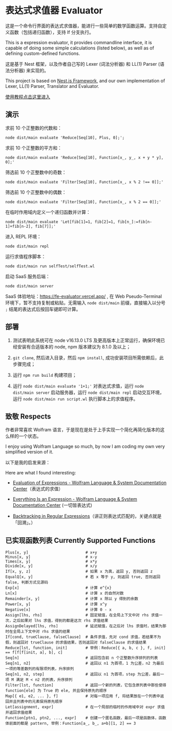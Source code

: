 # 表达式求值器 Evaluator

这是一个命令行界面的表达式求值器，能进行一些简单的数学函数运算。支持自定义函数（包括递归函数），支持 If 分支执行。

This is a expression evaluator, it provides commandline interface, it is capable of doing some simple calculations (listed below), as well as of defining custom-defined functions.

这是基于 Nest 框架，以及作者自己写的 Lexer (词法分析器) 和 LL(1) Parser (语法分析器) 来实现的。

This project is based on [Nest.js Framework](https://nestjs.com/), and our own implementation of Lexer, LL(1) Parser, Translator and Evaluator.

[使用教程点击这里进入](https://github.com/hsiaofongw/expression-evaluator/wiki/%E8%A1%A8%E8%BE%BE%E5%BC%8F%E6%B1%82%E5%80%BC%E5%99%A8%E4%BD%BF%E7%94%A8%E6%95%99%E7%A8%8B)

## 演示

求前 10 个正整数的代数和：

```
node dist/main evaluate 'Reduce[Seq[10], Plus, 0];';
```

求前 10 个正整数的平方和：

```
node dist/main evaluate 'Reduce[Seq[10], Function[x_, y_, x + y * y], 0];'
```

筛选前 10 个正整数中的奇数：

```
node dist/main evaluate 'Filter[Seq[10], Function[x_, x % 2 !== 0]];'
```

筛选前 10 个正整数中的偶数：

```
node dist/main evaluate 'Filter[Seq[10], Function[x_, x % 2 == 0]];'
```

在临时作用域内定义一个递归函数并计算：

```
node dist/main evaluate 'Let[fib[1]=1, fib[2]=1, fib[n_]:=fib[n-1]+fib[n-2], fib[7]];'
```

进入 REPL 环境：

```
node dist/main repl
```

运行求值程序脚本：

```
node dist/main run selfTest/selfTest.wl
```

启动 SaaS 服务后端：

```
node dist/main server
```

SaaS 体验地址：https://fe-evaluator.vercel.app/ , 在 Web Pseudo-Terminal 环境下，暂不支持复制或粘贴，无需输入 `node dist/main` 前缀，直接输入以分号 `;` 结尾的表达式后按回车键即可计算。

## 部署

1. 测试表明此系统可在 node v16.13.0 LTS 及更高版本上正常运行，确保环境已经安装有合适版本的 node, npm 版本建议为 8.1.0 及以上；

2. `git clone`, 然后进入目录，然后 `npm install`, 成功安装项目所需依赖后，此步骤完成；

3. 运行 `npm run build` 构建项目；

4. 运行 `node dist/main evaluate '1+1;'` 对表达式求值，运行 `node dist/main server` 启动服务器，运行 `node dist/main repl` 启动交互环境，运行 `node dist/main run script.wl` 执行脚本上的求值程序。

## 致敬 Respects

作者非常喜欢 Wolfram 语言，于是现在是处于上手实现一个简化再简化版本的这么样的一个状态。

I enjoy using Wolfram Language so much, by now I am coding my own very simplified version of it.

以下是我的启发来源：

Here are what I found interesting:

- [Evaluation of Expressions - Wolfram Language & System Documentation Center](https://reference.wolfram.com/language/tutorial/EvaluationOfExpressions.html)（表达式的求值）

- [Everything Is an Expression - Wolfram Language & System Documentation Center](https://reference.wolfram.com/language/tutorial/Expressions.html) (一切皆表达式)

- [Backtracking in Regular Expressions](https://docs.microsoft.com/en-us/dotnet/standard/base-types/backtracking-in-regular-expressions)（讲正则表达式匹配的，关键点就是「回溯」。）

## 已实现函数列表 Currently Supported Functions

```
Plus[x, y]                         # x+y
Minus[x, y]                        # x-y
Times[x, y]                        # x*y
Divide[x, y]                       # x/y
If[x, y, z]                        # 如果 x 为真，返回 y, 否则返回 z
EqualQ[x, y]                       # 若 x 等于 y, 则返回 true, 否则返回 false, 判断方式见源码
Exp[x]                             # 计算 e^{x}
Ln[x]                              # 计算 x 的自然对数
Remainder[x, y]                    # 计算 x 除以 y 得到的余数
Power[x, y]                        # 计算 x^y
Negative[x]                        # 计算 0 - x
Assign[lhs, rhs]                   # 固定赋值，在全局上下文中对 rhs 求值一次，之后如果对 lhs 求值，得到的都是这次 rhs 求值结果
AssignDelayed[lhs, rhs]            # 延迟赋值，在之后对 lhs 求值时，结果为那时在全局上下文中对 rhs 求值的结果
If[cond, trueClause, falseClause]  # 条件求值，先对 cond 求值，若结果不为假，则返回对 trueClause 的求值结果，否则返回对 falseClause 的求值结果
Reduce[lst, function, init]        # 举例：Reduce[{ a, b, c }, f, init] == f[f[f[init, a], b], c]
Seq[n]                             # 返回包含前 n 个正整数升序排列的列表
Seq[n1, n2]                        # 返回以 n1 为首项，1 为公差，n2 为最后一项的等差数列的有限项列表，升序排列
Seq[n1, n2, step]                  # 返回以 n1 为首项，step 为公差，最后一项 M 满足 M < n2 的列表，升序排列
Filter[lst, function]              # 返回一个新的列表，它包含原列表中那些使得 function[ele] 为 True 的 ele, 并且保持原先的顺序
Map[{ e1, e2, ... }, f]            # 对每一项应用 f, 将结果放在一个列表中返回并且列表中的元素保持原先顺序
Let[assignment, expr]              # 在一个局部的临时的作用域中对 expr 求值并返回求值结果
Function[ptn1, ptn2, ..., expr]    # 创建一个匿名函数，最后一项是函数体，函数体前面的都是 pattern, 举例：Function[a_, b_, a+b][1, 2] == 3
```
